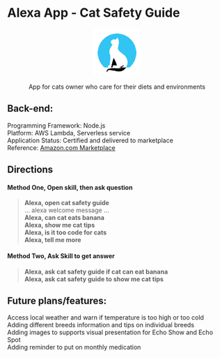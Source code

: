 
# Alexa App - Cat Safety Guide


<p align="center"> 
<img src="https://github.com/thamarnan/cat-safety-guide/blob/master/images/logocat_small.jpg?raw=true">  
  </p>

<p align="center"> 
App for cats owner who care for their diets and environments

  </p>
  

## Back-end:  
Programming Framework: Node.js  
Platform: AWS Lambda, Serverless service   
Application Status: Certified and delivered to marketplace  
Reference: [Amazon.com Marketplace]( https://www.amazon.com/Anan-Roderick-Th-safety-guide/dp/B07GZD7ZDN/ref=sr_1_1?s=digital-skills&ie=UTF8&qid=1535843786&sr=1-1&keywords=cat+safety+guide)  


## Directions 
#### Method One, Open skill, then ask question  
> **Alexa, open cat safety guide**  
> ... alexa welcome message ...  
> **Alexa, can cat eats banana**  
> **Alexa, show me cat tips**  
> **Alexa, is it too code for cats**  
> **Alexa, tell me more**  
  
#### Method Two, Ask Skill to get answer  
> **Alexa, ask cat safety guide if cat can eat banana**  
> **Alexa, ask cat safety guide to show me cat tips**  



## Future plans/features:  
Access local weather and warn if temperature is too high or too cold  
Adding different breeds information and tips on individual breeds  
Adding images to supports visual presentation for Echo Show and Echo Spot  
Adding reminder to put on monthly medication  
